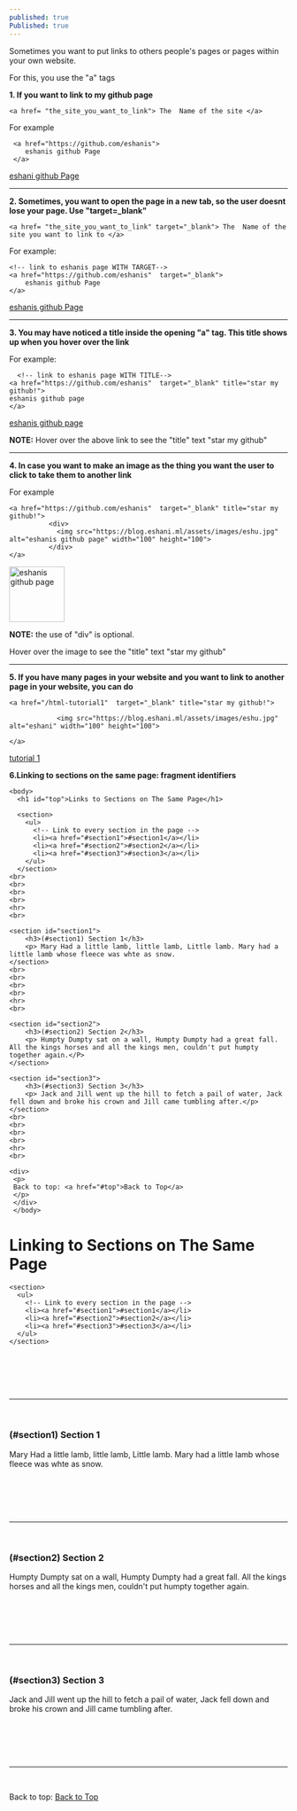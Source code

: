 ```yaml
---
published: true
Published: true
---
```

Sometimes you want to put links to others people's pages or pages within your own website.

For this, you use the "a" tags

**1. If you want to link to my github page**
```
<a href= "the_site_you_want_to_link"> The  Name of the site </a>
```

For example
```
 <a href="https://github.com/eshanis">  
    eshanis github Page      
 </a>
```

  <a href="https://github.com/eshanis">  
  eshani github Page      
  </a>
 
  <hr>
  
**2. Sometimes, you want to open the page in a new tab, so the user doesnt lose your page. Use "target=_blank"**
```
<a href= "the_site_you_want_to_link" target="_blank"> The  Name of the site you want to link to </a>
```

For example:
```
<!-- link to eshanis page WITH TARGET-->
<a href="https://github.com/eshanis"  target="_blank">      
	eshanis github Page       
</a>
```

  <a href="https://github.com/eshanis"  target="_blank">      
	eshanis github Page       
  </a>
  
  
  <hr>
  
**3. You may have noticed a title inside the opening "a" tag. This title shows up when you hover over the link**

For example:
```
  <!-- link to eshanis page WITH TITLE-->
<a href="https://github.com/eshanis"  target="_blank" title="star my github!">
eshanis github page
</a>       
```
 <a href="https://github.com/eshanis"  target="_blank" title="star my github!">
 eshanis github page
 </a>

**NOTE:** Hover over the above link to see the "title" text "star my github"
  <hr>
  
**4. In case you want to make an image as the thing you want the user to click to take them to another link**

For example
```
<a href="https://github.com/eshanis"  target="_blank" title="star my github!">
          <div>
            <img src="https://blog.eshani.ml/assets/images/eshu.jpg" alt="eshanis github page" width="100" height="100">
          </div>      
</a>

```

  <a href="https://github.com/eshanis"  target="_blank" title="star my github!">
  <img src="https://blog.eshani.ml/assets/images/eshu.jpg" alt="eshanis github page" width="100" height="100">
  </a>


**NOTE:** the use of "div" is optional.

   Hover over the image to see the "title" text "star my github"


  <hr>
  
**5. If you have many pages in your website and you want to link to another page in your website, you can do**

```
<a href="/html-tutorial1"  target="_blank" title="star my github!">
      
            <img src="https://blog.eshani.ml/assets/images/eshu.jpg" alt="eshani" width="100" height="100">
                
</a>
```
[tutorial 1](/html-tutorial1/)


**6.Linking to sections on the same page: fragment identifiers**

```
<body>
  <h1 id="top">Links to Sections on The Same Page</h1>
  
  <section>
    <ul>
      <!-- Link to every section in the page -->
      <li><a href="#section1">#section1</a></li>
      <li><a href="#section2">#section2</a></li>
      <li><a href="#section3">#section3</a></li>
    </ul>
  </section>
<br>
<br>
<br>
<br>
<hr>
<br>

<section id="section1">
    <h3>(#section1) Section 1</h3> 
    <p> Mary Had a little lamb, little lamb, Little lamb. Mary had a little lamb whose fleece was whte as snow.
</section>
<br>
<br>
<br>
<br>
<hr>
<br>

<section id="section2"> 
    <h3>(#section2) Section 2</h3>
    <p> Humpty Dumpty sat on a wall, Humpty Dumpty had a great fall. All the kings horses and all the kings men, couldn't put humpty together again.</P>
</section>

<section id="section3">
    <h3>(#section3) Section 3</h3> 
    <p> Jack and Jill went up the hill to fetch a pail of water, Jack fell down and broke his crown and Jill came tumbling after.</p>
</section>
<br>
<br>
<br>
<br>
<hr>
<br> 

<div>
 <p>
 Back to top: <a href="#top">Back to Top</a>
 </p>
 </div>
 </body>  
```

  <body>
    <h1 id="top">Linking to Sections on The Same Page</h1>
  
    <section>
      <ul>
        <!-- Link to every section in the page -->
        <li><a href="#section1">#section1</a></li>
        <li><a href="#section2">#section2</a></li>
        <li><a href="#section3">#section3</a></li>
      </ul>
    </section>
  <br>
  <br>
  <br>
  <br>
  <hr>
  <br>

  <section id="section1">
      <h3>(#section1) Section 1</h3> 
      <p> Mary Had a little lamb, little lamb, Little lamb. Mary had a little lamb whose fleece was whte as snow.
    </section>
  <br>
  <br>
  <br>
  <br>
  <hr>
  <br>

  <section id="section2"> 
      <h3>(#section2) Section 2</h3>
      <p> Humpty Dumpty sat on a wall, Humpty Dumpty had a great fall. All the kings horses and all the kings men,      couldn't put humpty together again.</P>
  </section>
   <br>
   <br>
   <br>
   <br>
   <hr>
   <br>  
  <section id="section3">
      <h3>(#section3) Section 3</h3> 
      <p> Jack and Jill went up the hill to fetch a pail of water, Jack fell down and broke his crown and Jill came     tumbling after.</p>
  </section>
  <br>
  <br>
  <br>
  <br>
  <hr>
  <br> 

  <div>
   <p>
   Back to top: <a href="#top">Back to Top</a>
   </p>
   </div>
  </body>